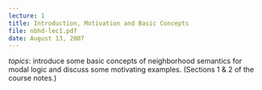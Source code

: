 ```yaml
---
lecture: 1
title: Introduction, Motivation and Basic Concepts 
file: nbhd-lec1.pdf
date: August 13, 2007
---
```


_topics_: introduce some basic concepts of neighborhood semantics for modal logic and discuss some motivating examples. (Sections 1 & 2 of the course notes.)

